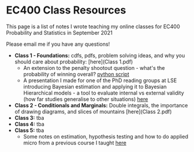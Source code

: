 # EC400 Class Resources

This page is a list of notes I wrote teaching my online classes for EC400 Probability and Statistics in September 2021

Please email me if you have any questions!

* **Class 1 - Foundations:** cdfs, pdfs, problem solving ideas, and why you should care about probability: [here](Class 1.pdf)
	* An extension to the penalty shootout question - what's the probability of winning overall? [python script](Penalties.py)
	* A presentation I made for one of the PhD reading groups at LSE introducing Bayesian estimation and applying it to Bayesian Hierarchical models - a tool to evaluate internal vs external validity (how far studies generalise to other situations) [here](Bayes_Hierarchical_Models_etc.pdf)
* **Class 2 - Conditionals and Marginals:** Double integrals, the importance of drawing diagrams, and slices of mountains [here](Class 2.pdf)
* **Class 3:** tba
* **Class 4:** tba
* **Class 5:** tba
	* Some notes on estimation, hypothesis testing and how to do applied micro from a previous course I taught [here](Lightning_Research_Stats.pdf)